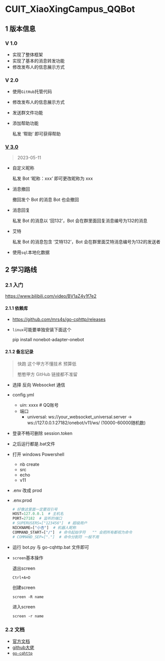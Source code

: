 # CUIT_XiaoXingCampus_QQBot

## 1 版本信息

### V 1.0

- 实现了整体框架
- 实现了基本的消息转发功能
- 修改发布人的信息展示方式

### V 2.0

- 使用```GitHub```托管代码

- 修改发布人的信息展示方式

- 发送群文件功能

- 添加帮助功能

  私发 ‘帮助’ 即可获得帮助

### [V 3.0](./版本文档/V3.md)

> 2023-05-11

- 自定义昵称

  私发 Bot ‘昵称：xxx’ 即可更改昵称为 xxx

- 消息撤回

  撤回发个 Bot 的消息 Bot 也会撤回

- 消息回复

  私发 Bot 的消息以 ‘回132’，Bot 会在群里面回复消息编号为132的消息

- 艾特

  私发 Bot 的消息包含 ‘艾特132’，Bot 会在群里面艾特消息编号为132的发送者

- 使用```sql```本地化数据

## 2 学习路线

### 2.1 入门

https://www.bilibili.com/video/BV1aZ4y1f7e2

#### 2.1.1 依赖库

- https://github.com/mrs4s/go-cqhttp/releases

- ```linux```可能要单独安装下面这个

  pip install nonebot-adapter-onebot

#### 2.1.2 备忘记录

> 快跑 这个甲方不懂技术 预算低
>
> 憨憨甲方 GitHub 链接都不准留

- 选择 反向 Websocket 通信

- config.yml

  - uin: xxxx # QQ账号
  - 端口
    - universal: ws://your_websocket_universal.server   ->   ws://127.0.0.1:27182/onebot/v11/ws/   (10000-60000随机数)

- 登录不畅可删除 session.token

- 之后运行都是.bat文件

- 打开 windows Powershell

  - nb create
  - src
  - echo
  - v11

- .env 改成 prod

- .env.prod

  ```python
  # 好像这里面一定要双引号
  HOST=127.0.0.1  # 主机名
  PORT=27182  # 监听的端口
  # SUPERUSERS=["123456"]  # 超级用户
  NICKNAME=["小杏"]  # 机器人昵称
  COMMAND_START=["/"]  # 命令起始字符   "" 会把所有都视为命令
  # COMMAND_SEP=["."]  # 命令分割符 一般不用
  ```

- 运行 bot.py 与 go-cqhttp.bat 文件即可

- ```screen```基本操作

  退出screen

  ```
  Ctrl+A+D
  ```

  创建screen

  ```
  screen -R name
  ```

  进入screen

  ```
  screen -r name
  ```

### 2.2 文档

- [官方文档](https://nb2.baka.icu/docs/api/index)
- [github大佬](https://github.com/botuniverse/onebot-11)
- [```go-cqhttp```](https://docs.go-cqhttp.org/api)
